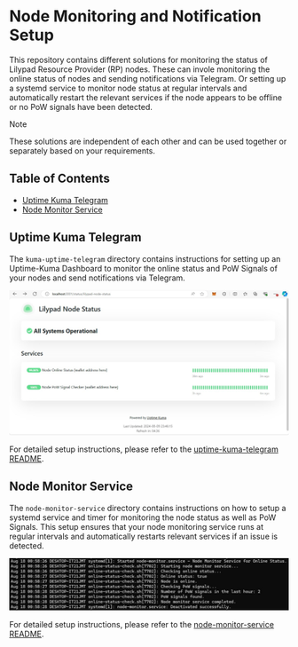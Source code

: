 # Node Monitoring and Notification Setup

This repository contains different solutions for monitoring the status of Lilypad Resource Provider (RP) nodes. These can invole monitoring the online status of nodes and sending notifications via Telegram. Or setting up a systemd service to monitor node status at regular intervals and automatically restart the relevant services if the node appears to be offline or no PoW signals have been detected.

> [!NOTE]  
> These solutions are independent of each other and can be used together or separately based on your requirements.

## Table of Contents
- [Uptime Kuma Telegram](#uptime-kuma-telegram)
- [Node Monitor Service](#node-monitor-service)

## Uptime Kuma Telegram

The `kuma-uptime-telegram` directory contains instructions for setting up an Uptime-Kuma Dashboard to monitor the online status and PoW Signals of your nodes and send notifications via Telegram.

![image info](./uptime-kuma-telegram/images/uptime-kuma-status-page-finish.jpg)

For detailed setup instructions, please refer to the [uptime-kuma-telegram README](uptime-kuma-telegram).

## Node Monitor Service

The `node-monitor-service` directory contains instructions on how to setup a systemd service and timer for monitoring the node status as well as PoW Signals. This setup ensures that your node monitoring service runs at regular intervals and automatically restarts relevant services if an issue is detected.

![image info](./node-monitor-service/images/node-monitor-check-ok.jpg)

For detailed setup instructions, please refer to the [node-monitor-service README](node-monitor-service).

